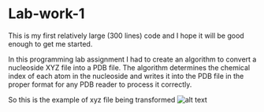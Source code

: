 # Lab-work-1
This is my first relatively large (300 lines) code and I hope it will be good enough to get me started.

In this programming lab assignment I had to create an algorithm to convert a nucleoside XYZ file into a PDB file. The algorithm determines the chemical index of each atom in the nucleoside and writes it into the PDB file in the proper format for any PDB reader to process it correctly.

So this is the example of xyz file being transformed
![alt text](https://github.com/[username]/[reponame]/blob/[branch]/image.jpg?raw=true)
